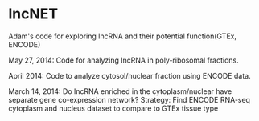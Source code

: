 lncNET
======

Adam's code for exploring lncRNA and their potential function(GTEx, ENCODE)


May 27, 2014:
Code for analyzing lncRNA in poly-ribosomal fractions.

April 2014: 
Code to analyze cytosol/nuclear fraction using ENCODE data. 

March 14, 2014:
Do lncRNA enriched in the cytoplasm/nuclear have separate  gene co-expression network?
Strategy: Find ENCODE RNA-seq cytoplasm and nucleus dataset to compare to GTEx tissue type
